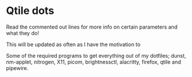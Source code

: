 # Qtile dots
Read the commented out lines for more info on certain parameters and what they do!

This will be updated as often as I have the motivation to

Some of the required programs to get everything out of my dotfiles; dunst, nm-applet, nitrogen, X11, picom, brightnessctl, alacritty, firefox, qtile and pipewire.
